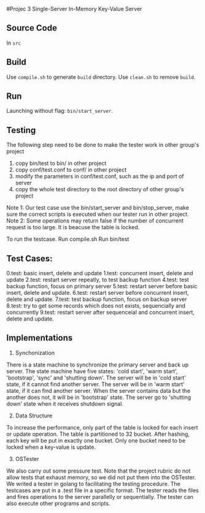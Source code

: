 #Projec 3
Single-Server In-Memory Key-Value Server


## Source Code

In `src`

## Build

Use `compile.sh` to generate `build` directory.
Use `clean.sh` to remove `build`.

## Run

Launching without flag: `bin/start_server`.

## Testing

The following step need to be done to make the tester work in other group's project
1. copy bin/test to bin/ in other project
2. copy conf/test.conf to conf/ in other project
3. modify the parameters in conf/test.conf, such as the ip and port of server
4. copy the whole test directory to the root directory of other group's project

Note 1: Our test case use the bin/start_server and bin/stop_server,
make sure the correct scripts is executed when our tester run in other project.
Note 2: Some operations may return false if the number of concurrent request is too large.
It is beacuse the table is locked.

To run the testcase.
Run compile.sh
Run bin/test

## Test Cases:

0.test: basic insert, delete and update
1.test: concurrent insert, delete and update
2.test: restart server repeatly, to test backup function
4.test: test backup function, focus on primary server
5.test: restart server before basic insert, delete and update.
6.test: restart server before concurrent insert, delete and update.
7.test: test backup function, focus on backup server
8.test: try to get some records which does not exists, sequencially and concurrently
9.test: restart server after sequenceial and concurrent insert, delete and update.

## Implementations

1. Synchonization

There is a state machine to synchronize the primary server and back up server.
The state machine have five states: 'cold start', 'warm start', 'bootstrap', 'sync' and 'shutting down'.
The server will be in 'cold start' state, if it cannot find another server.
The server will be in 'warm start' state, if it can find another server.
When the server contains data but the another does not, it will be in 'bootstrap' state.
The server go to 'shutting down' state when it receives shutdown signal.

2. Data Structure

To increase the performance, only part of the table is locked for each insert or update operation.
The table is partitioned to 32 bucket. After hashing, each key will be put in exactly one bucket.
Only one bucket need to be locked when a key-value is update.

3. OSTester

We also carry out some pressure test. Note that the project rubric do not allow tests that exhaust memory, so we did not put them into the OSTester.
We writed a tester in golang to facilitating the testing procedure. 
The testcases are put in a .test file in a specific format. 
The tester reads the files and fires operations to the server parallelly or sequentially.
The tester can also execute other programs and scripts.
